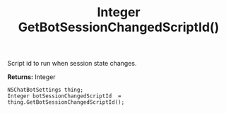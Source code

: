 ﻿---
uid: crmscript_ref_NSChatBotSettings_GetBotSessionChangedScriptId
title: Integer GetBotSessionChangedScriptId()
intellisense: NSChatBotSettings.GetBotSessionChangedScriptId
keywords: NSChatBotSettings, GetBotSessionChangedScriptId
so.topic: reference
---

Script id to run when session state changes.

**Returns:** Integer


```crmscript
NSChatBotSettings thing;
Integer botSessionChangedScriptId  = thing.GetBotSessionChangedScriptId();
```


